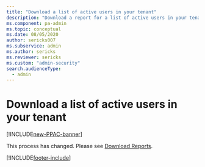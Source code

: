 ```yaml
---
title: "Download a list of active users in your tenant"
description: "Download a report for a list of active users in your tenant."
ms.component: pa-admin
ms.topic: conceptual
ms.date: 08/05/2020
author: sericks007
ms.subservice: admin
ms.author: sericks
ms.reviewer: sericks
ms.custom: "admin-security"
search.audienceType: 
  - admin
---
```


# Download a list of active users in your tenant

[!INCLUDE[new-PPAC-banner](~/includes/new-PPAC-banner.md)]

This process has changed. Please see [Download Reports](analytics-common-data-service.md#download-reports).


[!INCLUDE[footer-include](../includes/footer-banner.md)]
